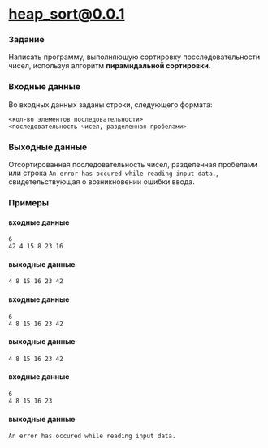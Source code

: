 # heap_sort@0.0.1

### Задание
Написать программу, выполняющую сортировку посследовательности чисел, используя алгоритм **пирамидальной сортировки**.

### Входные данные
Во входных данных заданы строки, следующего формата:
```
<кол-во элементов последовательности>
<последовательность чисел, разделенная пробелами>
```

### Выходные данные
Отсортированная последовательность чисел, разделенная пробелами или строка `An error has occured while reading input data.`, свидетельствующая о возникновении ошибки ввода.

### Примеры
#### входные данные
```
6
42 4 15 8 23 16
```
#### выходные данные
```
4 8 15 16 23 42
```
#### входные данные
```
6
4 8 15 16 23 42
```
#### выходные данные
```
4 8 15 16 23 42
```
#### входные данные
```
6
4 8 15 16 23
```
#### выходные данные
```
An error has occured while reading input data.
```
